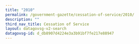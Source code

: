 ```yaml
---
title: "2010"
permalink: /government-gazette/cessation-of-service/2010/
description: ""
third_nav_title: Cessation of Service
layout: datagovsg-v2-search
datagovsg-id: d_db8907d4224e3a3b91bf7fe217e88947
---
```

